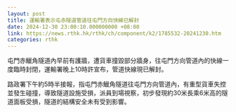 ```yaml
---
layout: post
title: 運輸署表示屯赤隧道管道往屯門方向快線已解封
date: 2024-12-30 23:00:10.000000000 +08:00
link: https://news.rthk.hk/rthk/ch/component/k2/1785532-20241230.htm
categories: rthk
---
```


屯門赤鱲角隧道內早前有護牆，遭貨車撞毀部分牆身，往屯門方向管道內的快線一度臨時封閉，運輸署晚上10時許宣布，管道快線現已解封。

路政署下午約5時半接報，指屯門赤鱲角隧道往屯門方向管道內，有重型貨車失控並發生碰撞，導致隧道設施受損，派員到場視察，初步發現約30米長乘6米高的隧道面板受損，隧道的結構安全未有受到影響。
